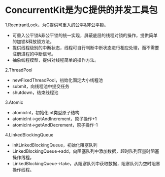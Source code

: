 # ConcurrentKit是为C提供的并发工具包

1.ReentrantLock，为C提供可重入的公平&非公平锁。

* 可重入公平锁&非公平锁的统一实现，屏蔽底层的线程对锁的操作，提供简单的加锁&释放锁方法。
* 提供线程级别的中断状态，线程可自行判断中断状态进行相应处理，而不需要注册进程的中断信号。
* 抽象线程模型，提供对线程简单的操作方法。

2.ThreadPool

* newFixedThreadPool，初始化固定大小线程池
* submit，向线程池中提交任务
* shutdown，结束线程池

3.Atomic

* atomicInt，初始化int类型原子结构
* atomicInt->getAndIncrement，原子操作+1
* atomicInt->getAndDecrement，原子操作-1

4.LinkedBlockingQueue

* initLinkedBlockingQueue，初始化阻塞队列
* LinkedBlockingQueue->add，向阻塞队列中添加数据，超时队列容量时阻塞操作线程。
* LinkedBlockingQueue->take，从阻塞队列中获取数据，阻塞队列为空时阻塞操作线程。